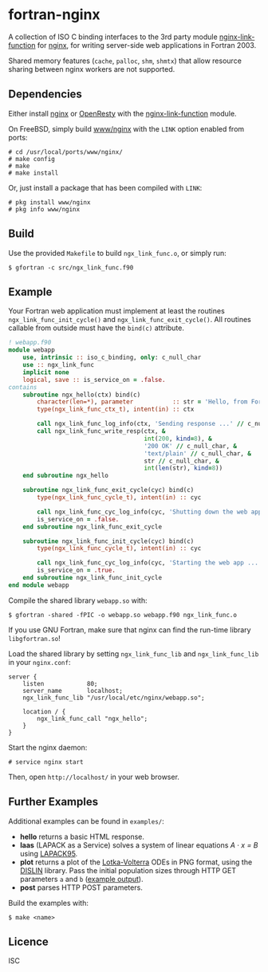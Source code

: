 # fortran-nginx
A collection of ISO C binding interfaces to the 3rd party module
[nginx-link-function](https://github.com/Taymindis/nginx-link-function/) for
[nginx](https://nginx.org/), for writing server-side web applications in Fortran
2003.

Shared memory features (`cache`, `palloc`, `shm`, `shmtx`) that allow resource
sharing between nginx workers are not supported.

## Dependencies
Either install [nginx](https://nginx.org/) or
[OpenResty](https://openresty.org/) with the
[nginx-link-function](https://github.com/Taymindis/nginx-link-function/) module.

On FreeBSD, simply build [www/nginx](https://www.freshports.org/www/nginx) with
the `LINK` option enabled from ports:

```
# cd /usr/local/ports/www/nginx/
# make config
# make
# make install
```

Or, just install a package that has been compiled with `LINK`:

```
# pkg install www/nginx
# pkg info www/nginx
```

## Build
Use the provided `Makefile` to build `ngx_link_func.o`, or simply run:

```
$ gfortran -c src/ngx_link_func.f90
```

## Example
Your Fortran web application must implement at least the routines
`ngx_link_func_init_cycle()` and `ngx_link_func_exit_cycle()`. All routines
callable from outside must have the `bind(c)` attribute.

```fortran
! webapp.f90
module webapp
    use, intrinsic :: iso_c_binding, only: c_null_char
    use :: ngx_link_func
    implicit none
    logical, save :: is_service_on = .false.
contains
    subroutine ngx_hello(ctx) bind(c)
        character(len=*), parameter           :: str = 'Hello, from Fortran!'
        type(ngx_link_func_ctx_t), intent(in) :: ctx

        call ngx_link_func_log_info(ctx, 'Sending response ...' // c_null_char)
        call ngx_link_func_write_resp(ctx, &
                                      int(200, kind=8), &
                                      '200 OK' // c_null_char, &
                                      'text/plain' // c_null_char, &
                                      str // c_null_char, &
                                      int(len(str), kind=8))
    end subroutine ngx_hello

    subroutine ngx_link_func_exit_cycle(cyc) bind(c)
        type(ngx_link_func_cycle_t), intent(in) :: cyc

        call ngx_link_func_cyc_log_info(cyc, 'Shutting down the web app ...' // c_null_char)
        is_service_on = .false.
    end subroutine ngx_link_func_exit_cycle

    subroutine ngx_link_func_init_cycle(cyc) bind(c)
        type(ngx_link_func_cycle_t), intent(in) :: cyc

        call ngx_link_func_cyc_log_info(cyc, 'Starting the web app ...' // c_null_char)
        is_service_on = .true.
    end subroutine ngx_link_func_init_cycle
end module webapp
```

Compile the shared library `webapp.so` with:

```
$ gfortran -shared -fPIC -o webapp.so webapp.f90 ngx_link_func.o
```

If you use GNU Fortran, make sure that nginx can find the run-time library
`libgfortran.so`!

Load the shared library by setting `ngx_link_func_lib` and `ngx_link_func_lib`
in your `nginx.conf`:

```nginx
server {
    listen            80;
    server_name       localhost;
    ngx_link_func_lib "/usr/local/etc/nginx/webapp.so";

    location / {
        ngx_link_func_call "ngx_hello";
    }
}
```

Start the nginx daemon:

```
# service nginx start
```

Then, open `http://localhost/` in your web browser.

## Further Examples
Additional examples can be found in `examples/`:

  * **hello** returns a basic HTML response.
  * **laas** (LAPACK as a Service) solves a system of linear equations *A · x = B* using [LAPACK95](https://www.netlib.org/lapack95/).
  * **plot** returns a plot of the [Lotka-Volterra](https://en.wikipedia.org/wiki/Lotka–Volterra_equations) ODEs in PNG format, using the [DISLIN](http://dislin.de/) library. Pass the initial population sizes through HTTP GET parameters `a` and `b` ([example output](examples/plot/output.ong)).
  * **post** parses HTTP POST parameters.

Build the examples with:

```
$ make <name>
```

## Licence
ISC

